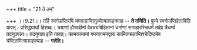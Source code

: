 +++
title = "21 ते तम्"

+++
।।9.21।। तर्हि स्वर्गप्राप्तिरपि भगवत्प्राप्तितुल्येत्याशङ्क्याह -- **ते
तमिति।** पुण्ये स्वर्गप्राप्तिहेताविति यावत्। प्रसिद्ध्यार्थो हिशब्दः।
त्रयाणां हौत्रादीनां वेदत्रयविहितानां धर्माणां समाहारस्त्रिधर्मं तदेव
त्रैधर्म्यं तदनुप्रपन्नाः। तदनुगता इति यावत्। कामकामानां गमनागमनद्वारा
कामितफलाप्तिश्चेदिष्टमेव चेष्टितमित्याशङ्क्याह -- **गतेति।**
